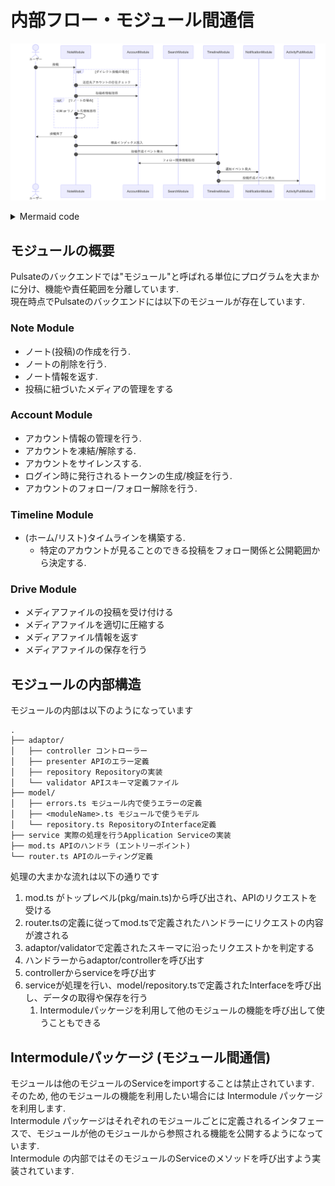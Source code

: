 # 内部フロー・モジュール間通信

![モジュール間通信を示す Mermaid ダイアグラム](./image/mermaid/module-mermaid.png)

<details>

<summary>Mermaid code</summary>

```mermaid
sequenceDiagram
autonumber
actor ユーザー

ユーザー ->> NoteModule: 投稿

opt ダイレクト投稿の場合
	NoteModule ->> AccountModule: 送信先アカウントの存在チェック
end

NoteModule ->> AccountModule: 投稿者情報取得

opt リノートの場合
	NoteModule ->> NoteModule: 引用 or リノート先情報取得
end

NoteModule ->> ユーザー: 投稿完了

NoteModule ->> SearchModule: 検索インデックス投入
NoteModule ->> TimelineModule: 投稿作成イベント発火
TimelineModule ->> AccountModule: フォロー関係情報取得
TimelineModule ->> NotificationModule:通知イベント発火
TimelineModule ->> ActivityPubModule: 投稿作成イベント発火
```

</details>

## モジュールの概要

Pulsateのバックエンドでは"モジュール"と呼ばれる単位にプログラムを大まかに分け、機能や責任範囲を分離しています.\
現在時点でPulsateのバックエンドには以下のモジュールが存在しています.

### Note Module

- ノート(投稿)の作成を行う.
- ノートの削除を行う.
- ノート情報を返す.
- 投稿に紐づいたメディアの管理をする

### Account Module

- アカウント情報の管理を行う.
- アカウントを凍結/解除する.
- アカウントをサイレンスする.
- ログイン時に発行されるトークンの生成/検証を行う.
- アカウントのフォロー/フォロー解除を行う.

### Timeline Module

- (ホーム/リスト)タイムラインを構築する.
  - 特定のアカウントが見ることのできる投稿をフォロー関係と公開範囲から決定する.

### Drive Module

- メディアファイルの投稿を受け付ける
- メディアファイルを適切に圧縮する
- メディアファイル情報を返す
- メディアファイルの保存を行う

## モジュールの内部構造

モジュールの内部は以下のようになっています

```
.
├── adaptor/
│   ├── controller コントローラー
│   ├── presenter APIのエラー定義
│   ├── repository Repositoryの実装
│   └── validator APIスキーマ定義ファイル
├── model/
│   ├── errors.ts モジュール内で使うエラーの定義
│   ├── <moduleName>.ts モジュールで使うモデル
│   └── repository.ts RepositoryのInterface定義
├── service 実際の処理を行うApplication Serviceの実装
├── mod.ts APIのハンドラ (エントリーポイント)
└── router.ts APIのルーティング定義
```

処理の大まかな流れは以下の通りです

1. mod.ts がトップレベル(pkg/main.ts)から呼び出され、APIのリクエストを受ける
2. router.tsの定義に従ってmod.tsで定義されたハンドラーにリクエストの内容が渡される
3. adaptor/validatorで定義されたスキーマに沿ったリクエストかを判定する
4. ハンドラーからadaptor/controllerを呼び出す
5. controllerからserviceを呼び出す
6. serviceが処理を行い、model/repository.tsで定義されたInterfaceを呼び出し、データの取得や保存を行う
   1. Intermoduleパッケージを利用して他のモジュールの機能を呼び出して使うこともできる

## Intermoduleパッケージ (モジュール間通信)

モジュールは他のモジュールのServiceをimportすることは禁止されています.\
そのため, 他のモジュールの機能を利用したい場合には Intermodule
パッケージを利用します.\
Intermodule
パッケージはそれぞれのモジュールごとに定義されるインタフェースで、モジュールが他のモジュールから参照される機能を公開するようになっています.\
Intermodule
の内部ではそのモジュールのServiceのメソッドを呼び出すよう実装されています.

